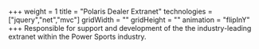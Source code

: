 +++
weight = 1
title = "Polaris Dealer Extranet"
technologies = ["jquery","net","mvc"]
gridWidth = ""
gridHeight = ""
animation = "flipInY"
+++
Responsible for support and development of the the industry-leading extranet within the Power Sports industry.
